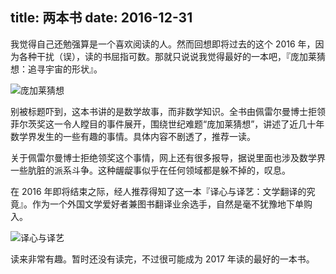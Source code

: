 title: 两本书
date: 2016-12-31
---
我觉得自己还勉强算是一个喜欢阅读的人。然而回想即将过去的这个 2016 年，因为各种干扰（误），读的书屈指可数。那就只说说我觉得最好的一本吧，『庞加莱猜想：追寻宇宙的形状』。

![庞加莱猜想](https://myst729.github.io/blog-images/2016/12/book-poincare-conjecture.jpg)

别被标题吓到，这本书讲的是数学故事，而非数学知识。全书由佩雷尔曼博士拒领菲尔茨奖这一令人瞠目的事件展开，围绕世纪难题<q>庞加莱猜想</q>，讲述了近几十年数学界发生的一些有趣的事情。具体内容不剧透了，推荐一读。

<!-- more -->

关于佩雷尔曼博士拒绝领奖这个事情，网上还有很多报导，据说里面也涉及数学界一些肮脏的派系斗争。这种龌龊事似乎在任何领域都是躲不掉的，叹息。

在 2016 年即将结束之际，经人推荐得知了这一本『译心与译艺：文学翻译的究竟』。作为一个外国文学爱好者兼图书翻译业余选手，自然是毫不犹豫地下单购入。

![译心与译艺](https://myst729.github.io/blog-images/2016/12/book-literary-translation.jpg)

读来非常有趣。暂时还没有读完，不过很可能成为 2017 年读的最好的一本书。
